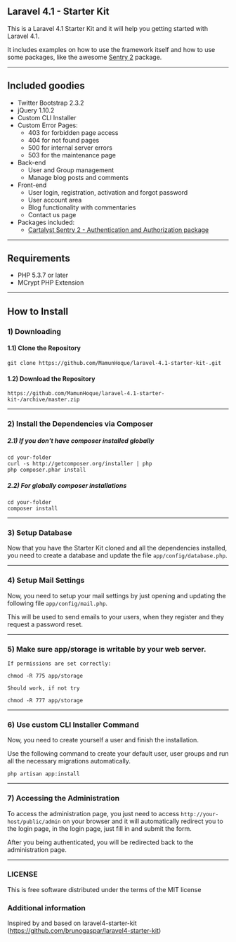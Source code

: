 ## Laravel 4.1 - Starter Kit


This is a Laravel 4.1 Starter Kit and it will help you getting started with Laravel 4.1.

It includes examples on how to use the framework itself and how to use some
packages, like the awesome [Sentry 2](https://github.com/cartalyst/sentry) package.

-----

## Included goodies

* Twitter Bootstrap 2.3.2
* jQuery 1.10.2
* Custom CLI Installer
* Custom Error Pages:
	* 403 for forbidden page access
	* 404 for not found pages
	* 500 for internal server errors
	* 503 for the maintenance page
* Back-end
	* User and Group management
	* Manage blog posts and comments
* Front-end
	* User login, registration, activation and forgot password
	* User account area
	* Blog functionality with commentaries
	* Contact us page
* Packages included:
	* [Cartalyst Sentry 2 - Authentication and Authorization package](https://github.com/cartalyst/sentry)

-----

## Requirements

- PHP 5.3.7 or later
- MCrypt PHP Extension

-----

## How to Install

### 1) Downloading
#### 1.1) Clone the Repository

	git clone https://github.com/MamunHoque/laravel-4.1-starter-kit-.git

#### 1.2) Download the Repository

	https://github.com/MamunHoque/laravel-4.1-starter-kit-/archive/master.zip
-----

### 2) Install the Dependencies via Composer
##### 2.1) If you don't have composer installed globally

	cd your-folder
	curl -s http://getcomposer.org/installer | php
	php composer.phar install

##### 2.2) For globally composer installations

	cd your-folder
	composer install

-----

### 3) Setup Database

Now that you have the Starter Kit cloned and all the dependencies installed, you need to create a database and update the file `app/config/database.php`.

-----

### 4) Setup Mail Settings

Now, you need to setup your mail settings by just opening and updating the following file `app/config/mail.php`.

This will be used to send emails to your users, when they register and they request a password reset.

-----

### 5) Make sure app/storage is writable by your web server.

	If permissions are set correctly:

	chmod -R 775 app/storage

	Should work, if not try

	chmod -R 777 app/storage
-----


### 6) Use custom CLI Installer Command

Now, you need to create yourself a user and finish the installation.

Use the following command to create your default user, user groups and run all the necessary migrations automatically.

	php artisan app:install

-----

### 7) Accessing the Administration

To access the administration page, you just need to access `http://your-host/public/admin` on your browser and it will automatically redirect you to the login page, in the login page, just fill in and submit the form.

After you being authenticated, you will be redirected back to the administration page.

-----

### LICENSE

This is free software distributed under the terms of the MIT license

### Additional information

Inspired by and based on laravel4-starter-kit (https://github.com/brunogaspar/laravel4-starter-kit)
